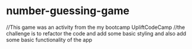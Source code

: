 # number-guessing-game

//This game was an activity from the my bootcamp UpliftCodeCamp
//the challenge is to refactor the code and add some basic styling and also add some basic functionality of the app
